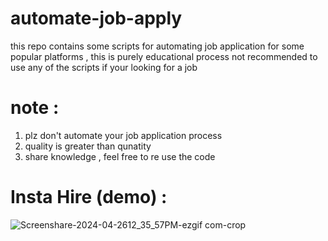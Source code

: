 # automate-job-apply
this repo contains some scripts for automating job application for some popular platforms , 
this is purely educational process not recommended to use any  of the scripts if your looking for a job

# note :
1. plz don't automate your job application process
2. quality is greater than qunatity
3. share knowledge , feel free to re use the code



# Insta Hire (demo) :
![Screenshare-2024-04-2612_35_57PM-ezgif com-crop](https://github.com/Mshashikanth1/automate-job-apply/assets/57630057/dda663a7-b18d-4fb2-b674-7540ef941251)
